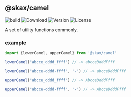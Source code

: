 ## @skax/camel

![build](https://github.com/freeshineit/skax-camel/workflows/build/badge.svg)
![Download](https://img.shields.io/npm/dm/@skax/camel.svg)
![Version](https://img.shields.io/npm/v/@skax/camel.svg)
![License](https://img.shields.io/npm/l/@skax/camel.svg)



A set of utility functions commonly.

### example

```ts
import {lowerCamel, upperCamel} from '@skax/camel'

lowerCamel("abcce_dddd_ffff") // -> abcceDdddFfff

lowerCamel("abcce-dddd-ffff", '-') // -> abcceDdddFfff

upperCamel("abcce_dddd_ffff") // -> AbcceDdddFfff

upperCamel("abcce-dddd-ffff", '-') // -> AbcceDdddFfff
```